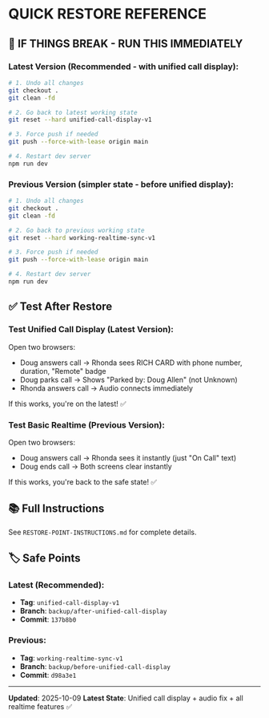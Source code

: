 # QUICK RESTORE REFERENCE

## 🚨 IF THINGS BREAK - RUN THIS IMMEDIATELY

### Latest Version (Recommended - with unified call display):
```bash
# 1. Undo all changes
git checkout .
git clean -fd

# 2. Go back to latest working state
git reset --hard unified-call-display-v1

# 3. Force push if needed
git push --force-with-lease origin main

# 4. Restart dev server
npm run dev
```

### Previous Version (simpler state - before unified display):
```bash
# 1. Undo all changes
git checkout .
git clean -fd

# 2. Go back to previous working state
git reset --hard working-realtime-sync-v1

# 3. Force push if needed
git push --force-with-lease origin main

# 4. Restart dev server
npm run dev
```

## ✅ Test After Restore

### Test Unified Call Display (Latest Version):
Open two browsers:
- Doug answers call → Rhonda sees RICH CARD with phone number, duration, "Remote" badge
- Doug parks call → Shows "Parked by: Doug Allen" (not Unknown)
- Rhonda answers call → Audio connects immediately

If this works, you're on the latest! ✅

### Test Basic Realtime (Previous Version):
Open two browsers:
- Doug answers call → Rhonda sees it instantly (just "On Call" text)
- Doug ends call → Both screens clear instantly

If this works, you're back to the safe state! ✅

## 📚 Full Instructions

See `RESTORE-POINT-INSTRUCTIONS.md` for complete details.

## 🏷️ Safe Points

### Latest (Recommended):
- **Tag**: `unified-call-display-v1`
- **Branch**: `backup/after-unified-call-display`
- **Commit**: `137b8b0`

### Previous:
- **Tag**: `working-realtime-sync-v1`
- **Branch**: `backup/before-unified-call-display`
- **Commit**: `d98a3e1`

---

**Updated**: 2025-10-09
**Latest State**: Unified call display + audio fix + all realtime features ✅
